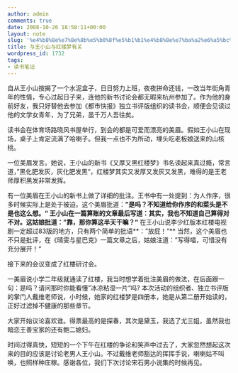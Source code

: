 ```yaml
---
author: admin
comments: true
date: 2008-10-26 18:58:11+00:00
layout: note
slug: '%e4%b8%8e%e7%8e%8b%e5%b0%8f%e5%b1%b1%e4%b8%8e%e7%ba%a2%e6%a5%bc%e6%a2%a6%e6%9c%89%e5%85%b3'
title: 与王小山与红楼梦有关
wordpress_id: 1732
tags:
- 读书笔记
---
```


自从王小山按揭了一个水泥盒子，日日努力上班，夜夜拼命还钱，一改当年街角青年的性情，专心过起日子来，连他的新书讨论会都无暇来杭州参加了。作为他的身前好友，我只好替他去参加《都市快报》独立书评版组织的读书会，顺便会见读过他的文学女青年，为了兄弟，虽千万人吾往矣。

读书会在体育场路晓风书屋举行，到会的都是可爱而漂亮的美眉。假如王小山在现场，桌子上肯定流满了哈喇子。但我一点也不为所动，埋头吃老板娘送来的山核桃。

一位美眉发言。她说，王小山的新书《又厚又黑红楼梦》书名读起来真过瘾，常言道，”黑化肥发灰，灰化肥发黑“，红楼梦其实又发厚又发灰又发黑，难得的是王老师厚积黑发非常发挥。

有一位美眉在王小山的新书上做了详细的批注。王书中有一处提到：为人作序，很多时候实际上是处于被迫。这个美眉批道：**”是吗？不知道给你作序的和菜头是不是也这么想。“ **王小山在一篇算账的文章最后写道：其实，我也不知道自己算得对不对。这姑娘批道：**”靠，那你算这半天干嘛？“** 在王小山说李少红版本红楼电视剧一定超过83版的地方，只有两个简单的批语**：”放屁！“** 当然，这个美眉也不只是批评，在《晴雯与星巴克》一篇文章之后，姑娘注道：”写得喵，可惜没有充分展开！“

接下来的会议变成了红楼研讨会。

一美眉说小学二年级就通读了红楼，我当时想学着批注美眉的做法，在后面跟一句：是吗？请问那时你能看懂”冰凉粘湿一片“吗? 本次活动的组织者、独立书评版的掌门人戴维老师说，小时候，她家的红楼梦是四册本，她是从第二册开始读的，正好过滤掉不健康的那些章节。

大家开始议论喜欢谁。得票最高的是探春，其次是黛玉，我选了尤三姐，虽然我也暗恋王善宝家的还有鲍二媳妇。

时间过得真快，短短的一个下午在红楼的争论和笑声中过去了，大家忽然想起这次来的目的应该是讨论老男人王小山。不过戴维老师豁达的挥挥手说，喇喇姑不叫唤，也照样种庄稼。感谢各位，我们下次讨论宋石男小说集的时候再见。
